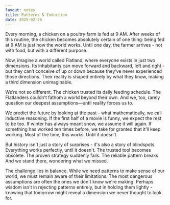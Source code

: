 ```yaml
---
layout: notes
title: Patterns & Induction
date: 2025-02-26
---
```

Every morning, a chicken on a poultry farm is fed at 9 AM. After weeks of this routine, the chicken becomes absolutely certain of one thing: being fed at 9 AM is just how the world works. Until one day, the farmer arrives - not with food, but with a different purpose.

Now, imagine a world called Flatland, where everyone exists in just two dimensions. Its inhabitants can move forward and backward, left and right - but they can’t conceive of up or down because they’ve never experienced those directions. Their reality is shaped entirely by what they know, making a third dimension unimaginable.

We’re not so different. The chicken trusted its daily feeding schedule. The Flatlanders couldn’t fathom a world beyond their own. And we, too, rarely question our deepest assumptions—until reality forces us to.

We predict the future by looking at the past - what mathematically, we call inductive reasoning. If the first half of a movie is funny, we expect the rest to be too. If winter has always meant snow, we assume it will again. If something has worked ten times before, we take for granted that it’ll keep working. Most of the time, this works. Until it doesn’t.

But history isn't just a story of surprises - it's also a story of blindspots. Everything works perfectly, until it doesn't. The trusted tool becomes obsolete. The proven strategy suddenly fails. The reliable pattern breaks. And we stand there, wondering what we missed.

The challenge lies in balance. While we need patterns to make sense of our world, we must remain aware of their limitations. The most dangerous assumptions are often the ones we don't know we're making. Perhaps wisdom isn't in rejecting patterns entirely, but in holding them lightly - knowing that tomorrow might reveal a dimension we never thought to look for.
